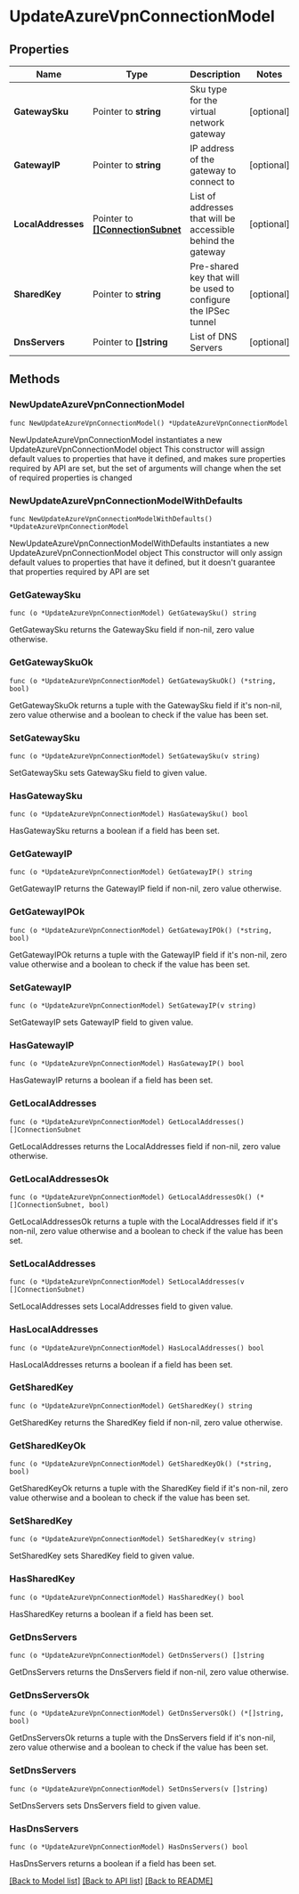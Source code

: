 # UpdateAzureVpnConnectionModel

## Properties

Name | Type | Description | Notes
------------ | ------------- | ------------- | -------------
**GatewaySku** | Pointer to **string** | Sku type for the virtual network gateway | [optional] 
**GatewayIP** | Pointer to **string** | IP address of the gateway to connect to | [optional] 
**LocalAddresses** | Pointer to [**[]ConnectionSubnet**](ConnectionSubnet.md) | List of addresses that will be accessible behind the gateway | [optional] 
**SharedKey** | Pointer to **string** | Pre-shared key that will be used to configure the IPSec tunnel | [optional] 
**DnsServers** | Pointer to **[]string** | List of DNS Servers | [optional] 

## Methods

### NewUpdateAzureVpnConnectionModel

`func NewUpdateAzureVpnConnectionModel() *UpdateAzureVpnConnectionModel`

NewUpdateAzureVpnConnectionModel instantiates a new UpdateAzureVpnConnectionModel object
This constructor will assign default values to properties that have it defined,
and makes sure properties required by API are set, but the set of arguments
will change when the set of required properties is changed

### NewUpdateAzureVpnConnectionModelWithDefaults

`func NewUpdateAzureVpnConnectionModelWithDefaults() *UpdateAzureVpnConnectionModel`

NewUpdateAzureVpnConnectionModelWithDefaults instantiates a new UpdateAzureVpnConnectionModel object
This constructor will only assign default values to properties that have it defined,
but it doesn't guarantee that properties required by API are set

### GetGatewaySku

`func (o *UpdateAzureVpnConnectionModel) GetGatewaySku() string`

GetGatewaySku returns the GatewaySku field if non-nil, zero value otherwise.

### GetGatewaySkuOk

`func (o *UpdateAzureVpnConnectionModel) GetGatewaySkuOk() (*string, bool)`

GetGatewaySkuOk returns a tuple with the GatewaySku field if it's non-nil, zero value otherwise
and a boolean to check if the value has been set.

### SetGatewaySku

`func (o *UpdateAzureVpnConnectionModel) SetGatewaySku(v string)`

SetGatewaySku sets GatewaySku field to given value.

### HasGatewaySku

`func (o *UpdateAzureVpnConnectionModel) HasGatewaySku() bool`

HasGatewaySku returns a boolean if a field has been set.

### GetGatewayIP

`func (o *UpdateAzureVpnConnectionModel) GetGatewayIP() string`

GetGatewayIP returns the GatewayIP field if non-nil, zero value otherwise.

### GetGatewayIPOk

`func (o *UpdateAzureVpnConnectionModel) GetGatewayIPOk() (*string, bool)`

GetGatewayIPOk returns a tuple with the GatewayIP field if it's non-nil, zero value otherwise
and a boolean to check if the value has been set.

### SetGatewayIP

`func (o *UpdateAzureVpnConnectionModel) SetGatewayIP(v string)`

SetGatewayIP sets GatewayIP field to given value.

### HasGatewayIP

`func (o *UpdateAzureVpnConnectionModel) HasGatewayIP() bool`

HasGatewayIP returns a boolean if a field has been set.

### GetLocalAddresses

`func (o *UpdateAzureVpnConnectionModel) GetLocalAddresses() []ConnectionSubnet`

GetLocalAddresses returns the LocalAddresses field if non-nil, zero value otherwise.

### GetLocalAddressesOk

`func (o *UpdateAzureVpnConnectionModel) GetLocalAddressesOk() (*[]ConnectionSubnet, bool)`

GetLocalAddressesOk returns a tuple with the LocalAddresses field if it's non-nil, zero value otherwise
and a boolean to check if the value has been set.

### SetLocalAddresses

`func (o *UpdateAzureVpnConnectionModel) SetLocalAddresses(v []ConnectionSubnet)`

SetLocalAddresses sets LocalAddresses field to given value.

### HasLocalAddresses

`func (o *UpdateAzureVpnConnectionModel) HasLocalAddresses() bool`

HasLocalAddresses returns a boolean if a field has been set.

### GetSharedKey

`func (o *UpdateAzureVpnConnectionModel) GetSharedKey() string`

GetSharedKey returns the SharedKey field if non-nil, zero value otherwise.

### GetSharedKeyOk

`func (o *UpdateAzureVpnConnectionModel) GetSharedKeyOk() (*string, bool)`

GetSharedKeyOk returns a tuple with the SharedKey field if it's non-nil, zero value otherwise
and a boolean to check if the value has been set.

### SetSharedKey

`func (o *UpdateAzureVpnConnectionModel) SetSharedKey(v string)`

SetSharedKey sets SharedKey field to given value.

### HasSharedKey

`func (o *UpdateAzureVpnConnectionModel) HasSharedKey() bool`

HasSharedKey returns a boolean if a field has been set.

### GetDnsServers

`func (o *UpdateAzureVpnConnectionModel) GetDnsServers() []string`

GetDnsServers returns the DnsServers field if non-nil, zero value otherwise.

### GetDnsServersOk

`func (o *UpdateAzureVpnConnectionModel) GetDnsServersOk() (*[]string, bool)`

GetDnsServersOk returns a tuple with the DnsServers field if it's non-nil, zero value otherwise
and a boolean to check if the value has been set.

### SetDnsServers

`func (o *UpdateAzureVpnConnectionModel) SetDnsServers(v []string)`

SetDnsServers sets DnsServers field to given value.

### HasDnsServers

`func (o *UpdateAzureVpnConnectionModel) HasDnsServers() bool`

HasDnsServers returns a boolean if a field has been set.


[[Back to Model list]](../README.md#documentation-for-models) [[Back to API list]](../README.md#documentation-for-api-endpoints) [[Back to README]](../README.md)


